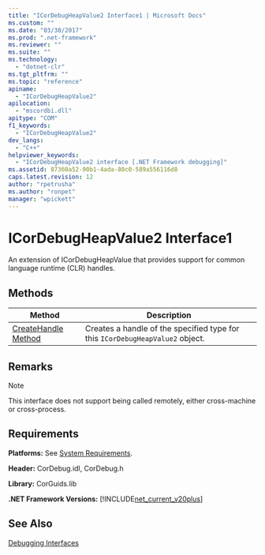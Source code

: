 ```yaml
---
title: "ICorDebugHeapValue2 Interface1 | Microsoft Docs"
ms.custom: ""
ms.date: "03/30/2017"
ms.prod: ".net-framework"
ms.reviewer: ""
ms.suite: ""
ms.technology: 
  - "dotnet-clr"
ms.tgt_pltfrm: ""
ms.topic: "reference"
apiname: 
  - "ICorDebugHeapValue2"
apilocation: 
  - "mscordbi.dll"
apitype: "COM"
f1_keywords: 
  - "ICorDebugHeapValue2"
dev_langs: 
  - "C++"
helpviewer_keywords: 
  - "ICorDebugHeapValue2 interface [.NET Framework debugging]"
ms.assetid: 87360a52-90b1-4ada-80c0-589a556116d8
caps.latest.revision: 12
author: "rpetrusha"
ms.author: "ronpet"
manager: "wpickett"
---
```

# ICorDebugHeapValue2 Interface1
An extension of ICorDebugHeapValue that provides support for common language runtime (CLR) handles.  
  
## Methods  
  
|Method|Description|  
|------------|-----------------|  
|[CreateHandle Method](../../../../docs/framework/unmanaged-api/debugging/icordebugheapvalue2-createhandle-method.md)|Creates a handle of the specified type for this `ICorDebugHeapValue2` object.|  
  
## Remarks  
  
> [!NOTE]
>  This interface does not support being called remotely, either cross-machine or cross-process.  
  
## Requirements  
 **Platforms:** See [System Requirements](../../../../docs/framework/get-started/system-requirements.md).  
  
 **Header:** CorDebug.idl, CorDebug.h  
  
 **Library:** CorGuids.lib  
  
 **.NET Framework Versions:** [!INCLUDE[net_current_v20plus](../../../../includes/net-current-v20plus-md.md)]  
  
## See Also  
 [Debugging Interfaces](../../../../docs/framework/unmanaged-api/debugging/debugging-interfaces.md)
